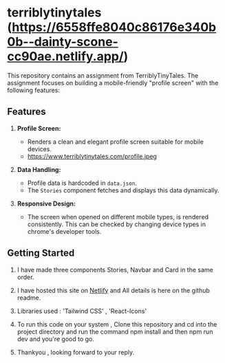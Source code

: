 # terriblytinytales (https://6558ffe8040c86176e340b0b--dainty-scone-cc90ae.netlify.app/)

This repository contains an assignment from TerriblyTinyTales. The assignment focuses on building a mobile-friendly "profile screen" with the following features:

## Features

1. **Profile Screen:**
   - Renders a clean and elegant profile screen suitable for mobile devices.
   - https://www.terriblytinytales.com/profile.jpeg
   

2. **Data Handling:**
   - Profile data is hardcoded in `data.json`.
   - The `Stories` component fetches and displays this data dynamically.

3. **Responsive Design:**
   - The screen when opened on different mobile types, is rendered consistently. This can be checked by changing device types in chrome's developer tools.

## Getting Started

1. I have made three components Stories, Navbar and Card in the same order.

2. I have hosted this site on [Netlify](https://www.netlify.com/) and All details is here on the github readme.

3. Libraries used : 'Tailwind CSS' , 'React-Icons'

4. To run this code on your system , Clone this repository and cd into the project directory and run the command npm install and then npm run dev and you're good to go.

5. Thankyou , looking forward to your reply.



 
